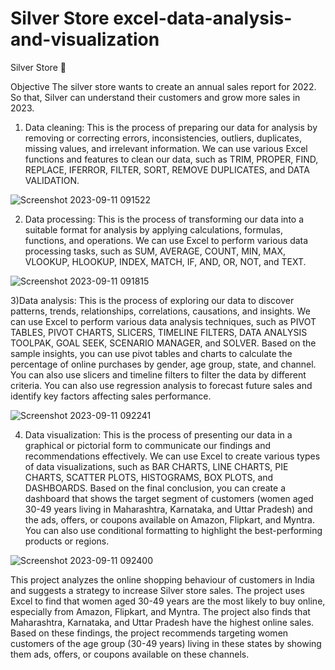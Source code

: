 # Silver Store excel-data-analysis-and-visualization
Silver Store 🏪


Objective
The silver store wants to create an annual sales report for
2022. So that, Silver can understand their customers
and grow more sales in 2023.

1) Data cleaning: This is the process of preparing our data for analysis by removing or correcting errors, inconsistencies, outliers, duplicates, missing values, and irrelevant information. We can use various Excel functions and features to clean our data, such as TRIM, PROPER, FIND, REPLACE, IFERROR, FILTER, SORT, REMOVE DUPLICATES, and DATA VALIDATION.

![Screenshot 2023-09-11 091522](https://github.com/jshi-grey/excel-data-analysis-and-visualization/assets/111971113/495ceddc-6a18-4981-a7b7-9dfbafa914d4)






2) Data processing: This is the process of transforming our data into a suitable format for analysis by applying calculations, formulas, functions, and operations. We can use Excel to perform various data processing tasks, such as SUM, AVERAGE, COUNT, MIN, MAX, VLOOKUP, HLOOKUP, INDEX, MATCH, IF, AND, OR, NOT, and TEXT.

![Screenshot 2023-09-11 091815](https://github.com/jshi-grey/excel-data-analysis-and-visualization/assets/111971113/0cdfc109-4c05-4048-bbf0-e7b2b5ba55cb)






3)Data analysis: This is the process of exploring our data to discover patterns, trends, relationships, correlations, causations, and insights. We can use Excel to perform various data analysis techniques, such as PIVOT TABLES, PIVOT CHARTS, SLICERS, TIMELINE FILTERS, DATA ANALYSIS TOOLPAK, GOAL SEEK, SCENARIO MANAGER, and SOLVER. Based on the sample insights, you can use pivot tables and charts to calculate the percentage of online purchases by gender, age group, state, and channel. You can also use slicers and timeline filters to filter the data by different criteria. You can also use regression analysis to forecast future sales and identify key factors affecting sales performance.

![Screenshot 2023-09-11 092241](https://github.com/jshi-grey/excel-data-analysis-and-visualization/assets/111971113/bd546186-a676-4715-8504-908a0b3b9799)






4) Data visualization: This is the process of presenting our data in a graphical or pictorial form to communicate our findings and recommendations effectively. We can use Excel to create various types of data visualizations, such as BAR CHARTS, LINE CHARTS, PIE CHARTS, SCATTER PLOTS, HISTOGRAMS, BOX PLOTS, and DASHBOARDS. Based on the final conclusion, you can create a dashboard that shows the target segment of customers (women aged 30-49 years living in Maharashtra, Karnataka, and Uttar Pradesh) and the ads, offers, or coupons available on Amazon, Flipkart, and Myntra. You can also use conditional formatting to highlight the best-performing products or regions.

![Screenshot 2023-09-11 092400](https://github.com/jshi-grey/excel-data-analysis-and-visualization/assets/111971113/4954853b-dba1-4332-ab43-e739c2893349)







This project analyzes the online shopping behaviour of customers in India and suggests a strategy to increase Silver store sales. The project uses Excel to find that women aged 30-49 years are the most likely to buy online, especially from Amazon, Flipkart, and Myntra. The project also finds that Maharashtra, Karnataka, and Uttar Pradesh have the highest online sales. Based on these findings, the project recommends targeting women customers of the age group (30-49 years) living in these states by showing them ads, offers, or coupons available on these channels.
